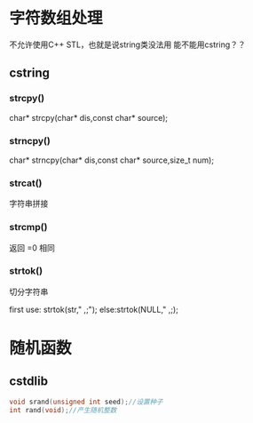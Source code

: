 
# 字符数组处理
不允许使用C++ STL，也就是说string类没法用
能不能用cstring？？
## cstring
### strcpy()
char* strcpy(char* dis,const char* source);
### strncpy()
char* strncpy(char* dis,const char* source,size_t num);
### strcat()
字符串拼接
### strcmp()
返回 =0 相同 
### strtok()
切分字符串 

first use: strtok(str," ,;");
else:strtok(NULL," ,;);
# 随机函数
## cstdlib
```c++
void srand(unsigned int seed);//设置种子
int rand(void);//产生随机整数
```


